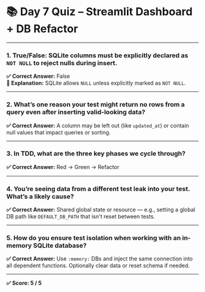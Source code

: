 # 📚 Day 7 Quiz – Streamlit Dashboard + DB Refactor

---

### 1. True/False: SQLite columns must be explicitly declared as `NOT NULL` to reject nulls during insert.  
**✅ Correct Answer:** False  
**🧠 Explanation:** SQLite allows `NULL` unless explicitly marked as `NOT NULL`.

---

### 2. What’s one reason your test might return no rows from a query even after inserting valid-looking data?  
**✅ Correct Answer:** A column may be left out (like `updated_at`) or contain null values that impact queries or sorting.  

---

### 3. In TDD, what are the three key phases we cycle through?  
**✅ Correct Answer:** Red → Green → Refactor  

---

### 4. You’re seeing data from a different test leak into your test. What’s a likely cause?  
**✅ Correct Answer:** Shared global state or resource — e.g., setting a global DB path like `DEFAULT_DB_PATH` that isn't reset between tests.  

---

### 5. How do you ensure test isolation when working with an in-memory SQLite database?  
**✅ Correct Answer:** Use `:memory:` DBs and inject the same connection into all dependent functions. Optionally clear data or reset schema if needed.  

---

**✅ Score: 5 / 5**
